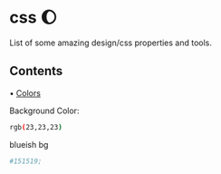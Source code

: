 # css 🌔
List of some amazing design/css properties and tools.

## Contents
• [Colors](#colors)

<span id="colors"></span>
Background Color: 

```bash
rgb(23,23,23)
```
blueish bg
```bash
#151519;
```


